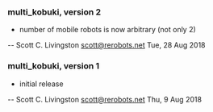 ### multi_kobuki, version 2

  * number of mobile robots is now arbitrary (not only 2)

 -- Scott C. Livingston <scott@rerobots.net> Tue, 28 Aug 2018


### multi_kobuki, version 1

  * initial release

 -- Scott C. Livingston <scott@rerobots.net> Thu, 9 Aug 2018
